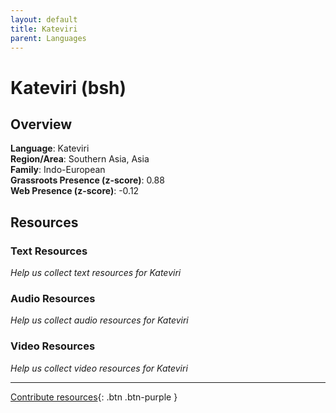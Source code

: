 ```yaml
---
layout: default
title: Kateviri
parent: Languages
---
```


# Kateviri (bsh)

## Overview

**Language**: Kateviri  
**Region/Area**: Southern Asia, Asia  
**Family**: Indo-European  
**Grassroots Presence (z-score)**: 0.88  
**Web Presence (z-score)**: -0.12  

## Resources

### Text Resources
*Help us collect text resources for Kateviri*

### Audio Resources
*Help us collect audio resources for Kateviri*

### Video Resources
*Help us collect video resources for Kateviri*

---

[Contribute resources](https://forms.office.com/e/1SfLJx3u1r){: .btn .btn-purple }
